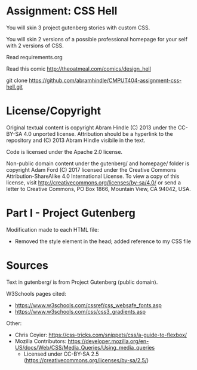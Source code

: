 Assignment: CSS Hell
====================

You will skin 3 project gutenberg stories with custom CSS.

You will skin 2 versions of a possible professional homepage for your
self with 2 versions of CSS.

Read requirements.org

Read this comic http://theoatmeal.com/comics/design_hell

git clone https://github.com/abramhindle/CMPUT404-assignment-css-hell.git

License/Copyright
=================

Original textual content is copyright Abram Hindle (C) 2013 under the CC-BY-SA
4.0 unported license. Attribution should be a hyperlink to the
repository and (C) 2013 Abram Hindle visibile in the text.

Code is licensed under the Apache 2.0 license.

Non-public domain content under the gutenberg/ and homepage/ folder is copyright Adam Ford
(C) 2017 licensed under the Creative Commons Attribution-ShareAlike 4.0 International License. 
To view a copy of this license, visit http://creativecommons.org/licenses/by-sa/4.0/ 
or send a letter to Creative Commons, PO Box 1866, Mountain View, CA 94042, USA.

Part I - Project Gutenberg
==========================

Modification made to each HTML file:

* Removed the style element in the head; added reference to my CSS file

Sources
=======

Text in gutenberg/ is from Project Gutenberg (public domain).

W3Schools pages cited:
* https://www.w3schools.com/cssref/css_websafe_fonts.asp
* https://www.w3schools.com/css/css3_gradients.asp

Other:
* Chris Coyier: https://css-tricks.com/snippets/css/a-guide-to-flexbox/
* Mozilla Contributors: https://developer.mozilla.org/en-US/docs/Web/CSS/Media_Queries/Using_media_queries
    * Licensed under CC-BY-SA 2.5 (https://creativecommons.org/licenses/by-sa/2.5/)

